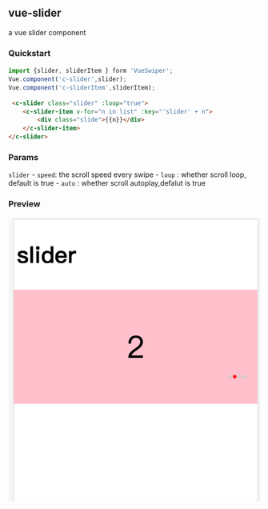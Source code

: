 ## vue-slider

a vue slider component

### Quickstart
```javascript
import {slider, sliderItem } form 'VueSwiper';
Vue.component('c-slider',slider);
Vue.component('c-sliderItem',sliderItem);
```
```html
 <c-slider class="slider" :loop="true">
    <c-slider-item v-for="n in list" :key="'slider' + n">
        <div class="slide">{{n}}</div>
    </c-slider-item>
</c-slider>
```

### Params

`slider`
    - `speed`: the scroll speed every swipe
    - `loop` : whether scroll loop, default is true 
    - `auto` : whether scroll autoplay,defalut is true

### Preview

![slider image](./doc/slider.png)